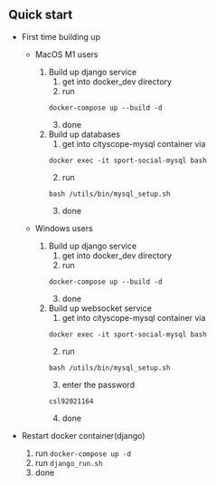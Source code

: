 ## Quick start

- First time building up

  - MacOS M1 users

    1. Build up django service
       1. get into docker_dev directory
       2. run
       ```shell
       docker-compose up --build -d
       ```
       3. done
    2. Build up databases
       1. get into cityscope-mysql container via
       ```shell
       docker exec -it sport-social-mysql bash
       ```
       2. run
       ```shell
       bash /utils/bin/mysql_setup.sh
       ```
       3. done

  - Windows users
    1. Build up django service
       1. get into docker_dev directory
       2. run
       ```shell
       docker-compose up --build -d
       ```
       3. done
    2. Build up websocket service
       1. get into cityscope-mysql container via
       ```shell
       docker exec -it sport-social-mysql bash
       ```
       2. run
       ```shell
       bash /utils/bin/mysql_setup.sh
       ```
       3. enter the password
       ```shell
       csl92021164
       ```
       4. done

- Restart docker container(django)
  1. run `docker-compose up -d`
  2. run `django_run.sh`
  3. done
